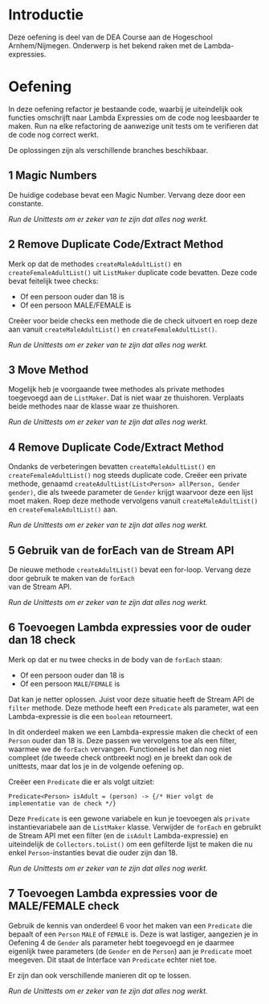 # Introductie

Deze oefening is deel van de DEA Course aan de Hogeschool Arnhem/Nijmegen. Onderwerp is het bekend raken met de Lambda-expressies.

# Oefening

In deze oefening refactor je bestaande code, waarbij je uiteindelijk ook functies omschrijft naar  Lambda Expressies om de code nog leesbaarder te maken. Run na elke refactoring de aanwezige unit tests om te verifieren dat de code nog correct werkt.

De oplossingen zijn als verschillende branches beschikbaar.

## 1 Magic Numbers
De huidige codebase bevat een Magic Number. Vervang deze door een constante. 

*Run de Unittests om er zeker van te zijn dat alles nog werkt.*

## 2 Remove Duplicate Code/Extract Method
Merk op dat de methodes `createMaleAdultList()` en `createFemaleAdultList()` uit `ListMaker` duplicate code bevatten. Deze code bevat feitelijk twee checks:

* Of een persoon ouder dan 18 is
* Of een persoon MALE/FEMALE is

Creëer voor beide checks een methode die de check uitvoert en roep deze aan vanuit `createMaleAdultList()` 
en  `createFemaleAdultList()`.

*Run de Unittests om er zeker van te zijn dat alles nog werkt.*

## 3 Move Method
Mogelijk heb je voorgaande twee methodes als private methodes toegevoegd aan de `ListMaker`. Dat is niet waar ze thuishoren. Verplaats beide methodes naar de klasse waar ze thuishoren.

*Run de Unittests om er zeker van te zijn dat alles nog werkt.*

## 4 Remove Duplicate Code/Extract Method
Ondanks de verbeteringen bevatten `createMaleAdultList()` en `createFemaleAdultList()` nog
steeds duplicate code. Creëer een private methode, genaamd `createAdultList(List<Person> allPerson, Gender gender)`, die 
als tweede parameter de `Gender` krijgt waarvoor deze een lijst moet maken. Roep deze methode vervolgens vanuit
`createMaleAdultList()` en `createFemaleAdultList()` aan.

*Run de Unittests om er zeker van te zijn dat alles nog werkt.*

## 5 Gebruik van de forEach van de Stream API
De nieuwe methode `createAdultList()` bevat een for-loop. Vervang deze door gebruik te maken van de `forEach`  
van de Stream API. 

*Run de Unittests om er zeker van te zijn dat alles nog werkt.*

## 6 Toevoegen Lambda expressies voor de ouder dan 18 check
Merk op dat er nu twee checks in de body van de `forEach` staan:
 * Of een persoon ouder dan 18 is
 * Of een persoon `MALE`/`FEMALE` is

Dat kan je netter oplossen. Juist voor deze situatie heeft de Stream API de `filter` methode. Deze methode heeft een `Predicate` als parameter, wat een Lambda-expressie is die een `boolean` retourneert. 

In dit onderdeel maken we een Lambda-expressie maken die checkt of een `Person` ouder dan 18 is. Deze passen we vervolgens toe als een filter, waarmee we de `forEach` vervangen. Functioneel is het dan nog niet compleet (de tweede check ontbreekt nog) en je breekt dan ook de unittests, maar dat los je in de volgende oefening op.

Creëer een `Predicate` die er als volgt uitziet:

``
    Predicate<Person> isAdult = (person) -> {/* Hier volgt de implementatie van de check */}
``

Deze `Predicate` is een gewone variabele en kun je toevoegen als `private` instantievariabele aan de `ListMaker` klasse. Verwijder de `forEach` en gebruikt de Stream API met een filter (en de `isAdult` Lambda-expressie) en uiteindelijk de `Collectors.toList()` om een gefilterde lijst te maken die nu enkel `Person`-instanties bevat die ouder zijn dan 18.

*Run de Unittests om er zeker van te zijn dat alles nog werkt.*

## 7 Toevoegen Lambda expressies voor de MALE/FEMALE check
Gebruik de kennis van onderdeel 6 voor het maken van een `Predicate` die bepaalt of een `Person` `MALE` of `FEMALE` is. Deze is wat lastiger, aangezien je in Oefening 4 de `Gender` als parameter hebt toegevoegd en je daarmee eigenlijk twee parameters (de `Gender` en de `Person`) aan je `Predicate` moet meegeven. Dit staat de Interface van `Predicate` echter niet toe.

Er zijn dan ook verschillende manieren dit op te lossen.

*Run de Unittests om er zeker van te zijn dat alles nog werkt.*

